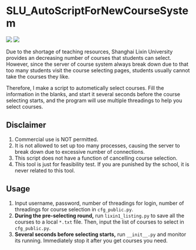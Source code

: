 # SLU_AutoScriptForNewCourseSystem

![](https://img.shields.io/badge/tests-pass%20|%202019.1.4-brightgreen)
![](https://img.shields.io/badge/dependencies-python3.7-blue)

Due to the shortage of teaching resources, Shanghai Lixin University provides an decreasing number of courses that students can select. However, since the server of course system always break down due to that too many students visit the course selecting pages, students usually cannot take the courses they like.

Therefore, I make a script to autometically select courses. Fill the information in the blanks, and start it several seconds before the course selecting starts, and the program will use multiple threadings to help you select courses.

## Disclaimer
1. Commercial use is NOT permitted.
2. It is not allowed to set up too many processes, causing the server to break down due to excessive number of connections.
3. This script does not have a function of cancelling course selection.
4. This tool is just for feasibility test. If you are punished by the school, it is never related to this tool.

## Usage

1. Input username, password, number of threadings for login, number of threadings for course selection in `cfg_public.py`.
2. **During the pre-selecting round,** run `lixin1_listing.py` to save all the courses to a local `*.txt` file. Then, input the list of courses to select in `cfg_public.py`.
3. **Several seconds before selecting starts,** run `__init__.py` and monitor its running. Immediately stop it after you get courses you need.
